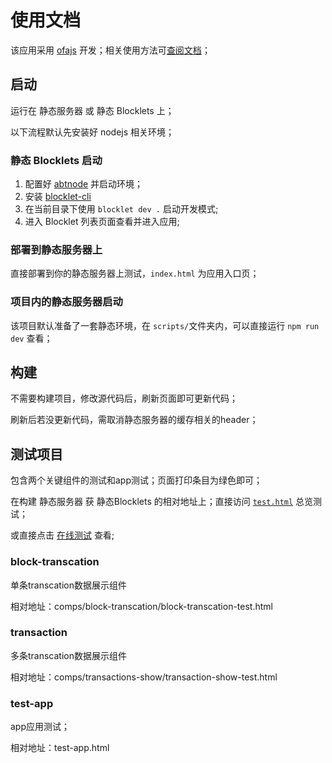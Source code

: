 # 使用文档

该应用采用 [ofajs](https://ofajs.com/) 开发；相关使用方法可[查阅文档](https://ofajs.com/)；

## 启动

运行在 静态服务器 或 静态 Blocklets 上；

以下流程默认先安装好 nodejs 相关环境；

### 静态 Blocklets 启动

1. 配置好 [abtnode](https://docs.arcblock.io/abtnode/zh/developer/config-dev-env) 并启动环境；
2. 安装 [blocklet-cli](https://docs.arcblock.io/abtnode/en/developer/blocklet-cli)
3. 在当前目录下使用 `blocklet dev .` 启动开发模式;
4. 进入 Blocklet 列表页面查看并进入应用;

### 部署到静态服务器上

直接部署到你的静态服务器上测试，`index.html` 为应用入口页；

### 项目内的静态服务器启动

该项目默认准备了一套静态环境，在 `scripts/`文件夹内，可以直接运行 `npm run dev` 查看；

## 构建

不需要构建项目，修改源代码后，刷新页面即可更新代码； 

刷新后若没更新代码，需取消静态服务器的缓存相关的header；

## 测试项目

<!-- 运行 `npm run test`; -->

包含两个关键组件的测试和app测试；页面打印条目为绿色即可；

在构建 静态服务器 获 静态Blocklets 的相对地址上；直接访问 [`test.html`](test.html) 总览测试；

或直接点击 [在线测试](https://kirakiray.github.io/ofa-blocklet/test.html) 查看;

### block-transcation

单条transcation数据展示组件

相对地址：comps/block-transcation/block-transcation-test.html

### transaction

多条transcation数据展示组件  

相对地址：comps/transactions-show/transaction-show-test.html

### test-app

app应用测试；

相对地址：test-app.html